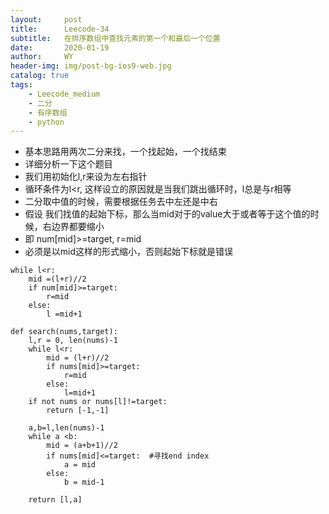 ```yaml
---
layout:     post
title:      Leecode-34
subtitle:   在排序数组中查找元素的第一个和最后一个位置
date:       2020-01-19
author:     WY
header-img: img/post-bg-ios9-web.jpg
catalog: true
tags:
    - Leecode_medium
    - 二分
    - 有序数组
    - python
---
```


- 基本思路用两次二分来找，一个找起始，一个找结束
- 详细分析一下这个题目
- 我们用初始化l,r来设为左右指针
- 循环条件为l<r, 这样设立的原因就是当我们跳出循环时，l总是与r相等
- 二分取中值的时候，需要根据任务去中左还是中右
- 假设 我们找值的起始下标，那么当mid对于的value大于或者等于这个值的时候，右边界都要缩小
- 即 num[mid]>=target, r=mid
- 必须是以mid这样的形式缩小，否则起始下标就是错误

```
while l<r:
    mid =(l+r)//2
    if num[mid]>=target:
        r=mid
    else:
        l =mid+1
```


```
def search(nums,target):
    l,r = 0, len(nums)-1
    while l<r:
        mid = (l+r)//2
        if nums[mid]>=target:
            r=mid
        else:
            l=mid+1
    if not nums or nums[l]!=target:
        return [-1,-1]

    a,b=l,len(nums)-1
    while a <b:
        mid = (a+b+1)//2
        if nums[mid]<=target:  #寻找end index
            a = mid
        else:
            b = mid-1

    return [l,a]

```